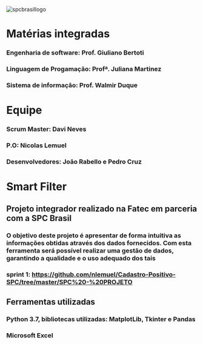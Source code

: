 ![spcbrasillogo](https://user-images.githubusercontent.com/53242511/81332408-6f3e0700-9079-11ea-8282-9667e3b7eeda.jpg)
# **Matérias integradas**
### Engenharia de software: Prof. Giuliano Bertoti
### Linguagem de Progamação: Profª. Juliana Martinez
### Sistema de informação: Prof. Walmir Duque

# **Equipe**
### **Scrum Master:** Davi Neves
### **P.O:** Nicolas Lemuel
### **Desenvolvedores:** João Rabello e Pedro Cruz












# **Smart Filter**
## **Projeto integrador realizado na Fatec em parceria com a SPC Brasil** 
### O objetivo deste projeto é apresentar de forma intuitiva as informações obtidas através dos dados fornecidos. Com esta ferramenta será possível realizar uma gestão de dados, garantindo a qualidade e o uso adequado dos tais
### sprint 1: https://github.com/nlemuel/Cadastro-Positivo-SPC/tree/master/SPC%20-%20PROJETO

## **Ferramentas utilizadas**

### Python 3.7, bibliotecas utilizadas: MatplotLib, Tkinter e Pandas
### Microsoft Excel
